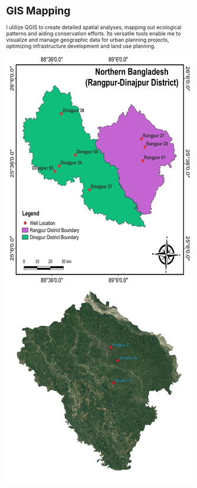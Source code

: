 # GIS Mapping
I utilize QGIS to create detailed spatial analyses, mapping out ecological patterns and aiding conservation efforts. Its versatile tools enable me to visualize and manage geographic data for urban planning projects, optimizing infrastructure development and land use planning.


<p float="left">  
<img src="https://github.com/Abdullah-TU/GIS-Mapping/blob/main/Study_Area_Map(Rangpur-Dinajpur).png" width="620" height="620">
<img src="https://github.com/Abdullah-TU/GIS-Mapping/blob/main/Rangpur_Ruster_image.png" width="520" height="540">
</p>
